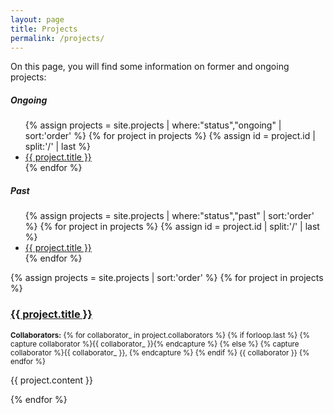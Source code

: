 ```yaml
---
layout: page
title: Projects
permalink: /projects/
---
```

<div class="row">
<div class="col-3">
</div>
<div class="col-9 text-align-left">
<p> On this page, you will find some information on former and ongoing
projects:

<h5>Ongoing</h5>
<ul>
{% assign projects = site.projects | where:"status","ongoing" | sort:'order' %}
{% for project in projects %}
{% assign id = project.id | split:'/' | last %}
<li><a href="#{{ id }}">{{ project.title }}</a></li>
{% endfor %}
</ul>

<h5>Past</h5>
<ul>
{% assign projects = site.projects | where:"status","past" | sort:'order' %}
{% for project in projects %}
{% assign id = project.id | split:'/' | last %}
<li><a href="#{{ id }}">{{ project.title }}</a></li>
{% endfor %}
</ul>

</p>
</div>
</div>

{% assign projects = site.projects | sort:'order' %}
{% for project in projects %}


<div id="{{ id }}" class="row">
<div class="col-3">
</div>


<div class="col-9 text-align-left">
<h3 class="mb-2 mt-3 text-dark"><u>{{ project.title }}</u></h3>
<p class="text-muted mb-1"><small><strong>Collaborators:</strong>
{% for collaborator_ in project.collaborators %}
{% if forloop.last %}
{% capture collaborator %}{{ collaborator_ }}{% endcapture %}
{% else %}
{% capture collaborator %}{{ collaborator_ }}, {% endcapture %}
{% endif %}
{{ collaborator  }}
{% endfor %}
</small></p>

<p class="text-justify">
{{ project.content }}
</p>

</div>
</div>
{% endfor %}
